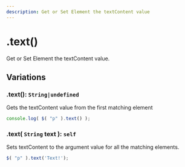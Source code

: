 ```yaml
---
description: Get or Set Element the textContent value
---
```


# .text()

Get or Set Element the textContent value.

## Variations

### .text(): ``String|undefined``
Gets the textContent value from the first matching element
```javascript
console.log( $( "p" ).text() );
```

### .text( ``String`` text ): ``self``
Sets textContent to the argument value for all the matching elements.
```javascript
$( "p" ).text('Text!');
```
